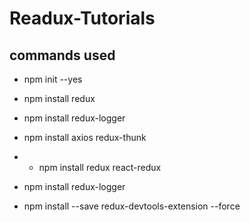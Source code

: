 # Readux-Tutorials

## commands used
- npm init --yes 
- npm install redux
- npm install redux-logger

- npm install axios redux-thunk
- - npm install redux react-redux
- npm install redux-logger
- npm install --save redux-devtools-extension --force